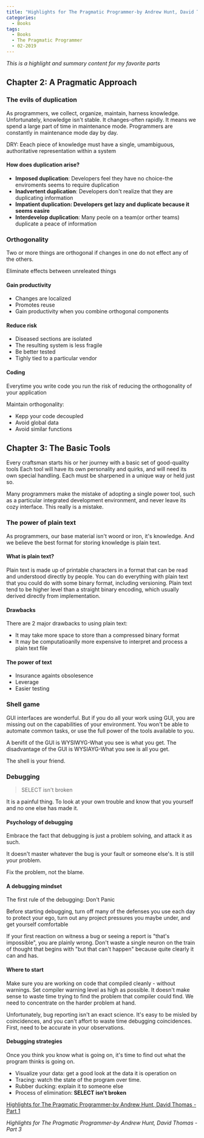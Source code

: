 ```yaml
---
title: "Highlights for The Pragmatic Programmer-by Andrew Hunt, David Thomas - Part 2"
categories:
  - Books
tags:
  - Books 
  - The Pragmatic Programmer
  - 02-2019
---
```


*This is a highlight and summary content for my favorite parts*


## Chapter 2: A Pragmatic Approach

### The evils of duplication

As programmers, we collect, organize, maintain, harness knowledge. Unfortunately, knowledge isn't stable. It changes-often rapidly. It means we spend a large part of time in maintenance mode.
Programmers are constantly in maintenance mode day by day.

DRY: Eeach piece of knowledge must have a single, umambiguous, authoritative representation within a system

#### How does duplication arise?
- **Imposed duplication**: Developers feel they have no choice-the enviroments seems to require duplication
- **Inadvertent duplication**: Developers don't realize that they are duplicating information
- **Impatient duplication: Developers get lazy and duplicate because it seems easire**
- **Interdevelop duplication**: Many peole on a team(or orther teams) duplicate a peace of information

### Orthogonality

Two or more things are orthogonal if changes in one do not effect any of the others.

Eliminate effects between unreleated things

#### Gain productivity
- Changes are localized
- Promotes reuse
- Gain productivity when you combine orthogonal components
#### Reduce risk
- Diseased sections are isolated
- The resulting system is less fragile
- Be better tested
- Tighly tied to a particular vendor 

#### Coding
Everytime you write code you run the risk of reducing the orthogonality of your application

Maintain orthogonality:
- Kepp your code decoupled
- Avoid global data
- Avoid similar functions

## Chapter 3: The Basic Tools
Every craftsman starts his or her journey with a basic set of good-quality tools 
Each tool will have its own personality and quirks, and will need its own special handling.
Each must be sharpened in a unique way or held just so. 


Many programmers make the mistake of adopting a single power tool, such as a particular integrated development environment, and never leave its cozy interface. This really is a mistake.

### The power of plain text
As programmers, our base material isn't woord or iron, it's knowledge.
And we believe the best format for storing knowledge is plain text.
#### What is plain text?
Plain text is made up of printable characters in a format that can be read and understood directly by people.
You can do everything with plain text that you could do with some binary format, including versioning.
Plain text tend to be higher level than a straight binary encoding, which usually derived directly from implementation.

#### Drawbacks

There are 2 major drawbacks to using plain text: 
- It may take more space to store than a compressed binary format
- It may be computatioanlly more expensive to interpret and process a plain text file

#### The power of text
- Insurance againts obsolesence
- Leverage
- Easier testing


### Shell game

GUI interfaces are wonderful. But if you do all your work using GUI, you are missing out on the capabilities of your environment. You won't be able to automate common tasks, or use the full power of the tools available to you.


A benifit of the GUI is WYSIWYG-What you see is what you get. The disadvantage of the GUI is WYSIAYG-What you see is all you get.

The shell is your friend.

### Debugging
> SELECT isn't broken

It is a painful thing. To look at your own trouble and know that you yourself and no one else has made it.

#### Psychology of debugging

Embrace the fact that debugging is just a problem solving, and attack it as such.

It doesn't master whatever the bug is your fault or someone else's. It is still your problem.

Fix the problem, not the blame.

#### A debugging mindset

The first rule of the debugging: Don't Panic

Before starting debugging, turn off many of the defenses you use each day to protect your ego, turn out any project pressures you maybe under, and get yourself comfortable

If your first reaction on witness a bug or seeing a report is "that's impossible", you are plainly wrong. Don't waste a single neuron on the train of thought that begins with "but that can't happen" because quite clearly it can and has.


#### Where to start

Make sure you are working on code that compiled cleanly - without warnings. Set compiler warning level as high as possible. It doesn't make sense to waste time trying to find the problem that compiler could find. We need to concentrate on the harder problem at hand.

Unfortunately, bug reporting isn't an exact science. It's easy to be misled by coincidences, and you can't affort to waste time debugging coincidences. First, need to be accurate in your observations.

#### Debugging strategies

Once you think you know what is going on, it's time to find out what the program thinks is going on.

- Visualize your data: get a good look at the data it is operation on
- Tracing: watch the state of the program over time.
- Rubber ducking: explain it to someone else
- Process of elimination: **SELECT isn't broken**

[Highlights for The Pragmatic Programmer-by Andrew Hunt, David Thomas - Part 1](https://tuledev.github.io/books/highlight-the-pragmatic-programmer-part-01/)

*Highlights for The Pragmatic Programmer-by Andrew Hunt, David Thomas - Part 3*
